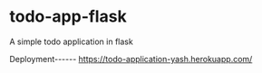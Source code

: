 # todo-app-flask
A simple todo application in flask


Deployment------
https://todo-application-yash.herokuapp.com/
